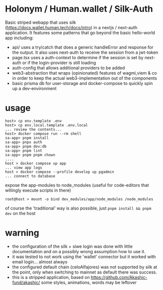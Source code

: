 # Holonym / Human.wallet / Silk-Auth

Basic striped webapp that uses silk (https://docs.wallet.human.tech/docs/intro)
in a nextjs / next-auth application. It features some patterns that go beyond
the basic hello-world app including:

- api/ uses a try/catch that does a generic handleError and response for the
  output. It also uses next-auth to receive the session from a jwt-token
- page.tsx uses a auth-context to determine if the session is set by next-auth
  or if the login-provider is still loading
- auth-config that allows additional providers to be added
- web3-abstraction that wraps (opinionated) features of wagmi,viem & co in
  order to keep the actual web3-implementation out of the components
- basic prisma db for user-storage and docker-compose to quickly spin up a
  dev-environment

# usage

```
host> cp env.template .env
host> cp env.local.template .env.local
... review the contents...
host> docker compose run --rm shell
sa-app> pnpm install
sa-app> pnpx auth
sa-app> pnpm dev:db
sa-app> pnpm lint
sa-app> pnpm pnpm chown
....
host > docker compose up app
... view app logs
host > docker compose --profile develop up pgadmin
... connect to database
```

expose the app-modules to node_modules
(useful for code-editors that willingly execute scripts in there)
```
root@host > mount -o bind dev_modules/app/node_modules /node_modules
```
of course the 'traditional' way is also possible, just
`pnpm install && pnpm dev` on the host

# warning

- the configuration of the silk + siwe login was done with little
  documentation and on a possibly wrong assumption how to use it.
- it was tested to not work using the 'wallet' connector but it worked
  with email login... almost always
- the configured default chain (celoAlfajores) was not supported by
  silk at the point, only when switching to mainnet as default there
  was success.
- this is a stripped application, based on https://github.com/Akashic-fund/akashic/
  some styles, animations, words may be leftover
